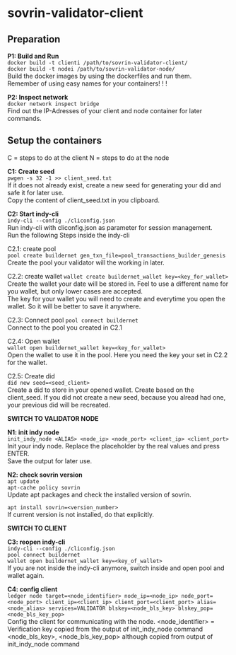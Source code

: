 # sovrin-validator-client

## Preparation

**P1: Build and Run**  
`docker build -t clienti /path/to/sovrin-validator-client/`  
`docker build -t nodei /path/to/sovrin-validator-node/`  
Build the docker images by using the dockerfiles and run them.  
Remember of using easy names for your containers! ! !  

**P2: Inspect network**  
`docker network inspect bridge`  
Find out the IP-Adresses of your client and node container for later commands.  

## Setup the containers

C = steps to do at the client
N = steps to do at the node

**C1: Create seed**  
`pwgen -s 32 -1 >> client_seed.txt`  
If it does not already exist, create a new seed for generating your did and safe it for later use.  
Copy the content of client_seed.txt in you clipboard. 

**C2: Start indy-cli**   
`indy-cli --config ./cliconfig.json`  
Run indy-cli with cliconfig.json as parameter for session management.  
Run the following Steps inside the indy-cli

C2.1: create pool  
`pool create buildernet gen_txn_file=pool_transactions_builder_genesis`  
Create the pool your validator will the working in later.  

C2.2: create wallet
`wallet create buildernet_wallet key=<key_for_wallet>`  
Create the wallet your date will be stored in. Feel to use a different name for you wallet, but only lower cases are accepted.  
The key for your wallet you will need to create and everytime you open the wallet. So it will be better to save it anywhere.  

C2.3: Connect pool
`pool connect buildernet`  
Connect to the pool you created in C2.1  

C2.4: Open wallet  
`wallet open buildernet_wallet key=<key_for_wallet>`  
Open the wallet to use it in the pool. Here you need the key your set in C2.2 for the wallet. 

C2.5: Create did  
`did new seed=<seed_client>`  
Create a did to store in your opened wallet. Create based on the client_seed. If you did not create a new seed, because you alread had one, your previous did will be recreated.  


**SWITCH TO VALIDATOR NODE**

**N1: init indy node**  
`init_indy_node <ALIAS> <node_ip> <node_port> <client_ip> <client_port>`  
Init your indy node. Replace the placeholder by the real values and press ENTER.  
Save the output for later use.  

**N2: check sovrin version**  
`apt update`  
`apt-cache policy sovrin`  
Update apt packages and check the installed version of sovrin.  

`apt install sovrin=<version_number>`  
If current version is not installed, do that explicitly.  


**SWITCH TO CLIENT**

**C3: reopen indy-cli**  
`indy-cli --config ./cliconfig.json`  
`pool connect buildernet`  
`wallet open buildernet_wallet key=<key_of_wallet>`  
If you are not inside the indy-cli anymore, switch inside and open pool and wallet again.  

**C4: config client**  
`ledger node target=<node_identifier> node_ip=<node_ip> node_port=<node_port> client_ip=<client_ip> client_port=<client_port> alias=<node_alias> services=VALIDATOR blskey=<node_bls_key> blskey_pop=<node_bls_key_pop>`  
Config the client for communicating with the node. 
<node_identifier> = Verification key copied from the output of init_indy_node command
<node_bls_key>, <node_bls_key_pop> although copied from output of init_indy_node command 

<!-- 

## Introduction
A sovrin validator client is an instance the human interacts with. It presents a UI (GUI / CLI) to the user, an communicats the users input to the sovrin validator node. 
In our case the client runs inside a docker container to be able to run it on nealy every host. 

## Components



## Usage
Für Linux-Anwender soll ein Skript die Steuerung des Build- und Run-Prozesses übernehmen. Somit muss dieses lediglich ausgeführt werden. Alle benötigten Informationen werden anschließend abgefragt, oder können direkt als Parameter beim Aufruf übergeben werden. 

client to communicate with a sovrin validator node

-->
